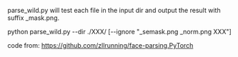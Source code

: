 parse_wild.py will test each file in the input dir and output the result with suffix _mask.png.

python parse_wild.py --dir ./XXX/ [--ignore "_semask.png _norm.png XXX"]

code from:
https://github.com/zllrunning/face-parsing.PyTorch
